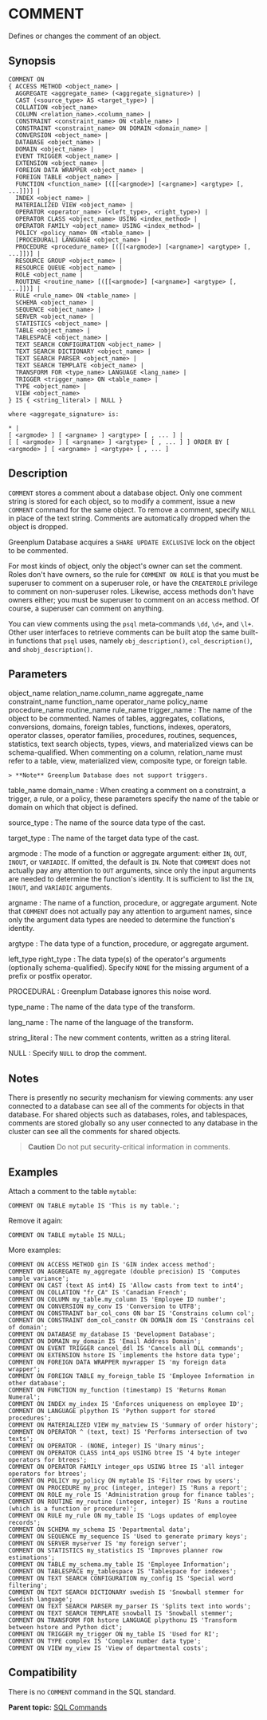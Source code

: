 # COMMENT

Defines or changes the comment of an object.

## Synopsis

``` {#sql_command_synopsis}
COMMENT ON
{ ACCESS METHOD <object_name> |
  AGGREGATE <aggregate_name> (<aggregate_signature>) |
  CAST (<source_type> AS <target_type>) |
  COLLATION <object_name>
  COLUMN <relation_name>.<column_name> |
  CONSTRAINT <constraint_name> ON <table_name> |
  CONSTRAINT <constraint_name> ON DOMAIN <domain_name> |
  CONVERSION <object_name> |
  DATABASE <object_name> |
  DOMAIN <object_name> |
  EVENT TRIGGER <object_name> |
  EXTENSION <object_name> |
  FOREIGN DATA WRAPPER <object_name> |
  FOREIGN TABLE <object_name> |
  FUNCTION <function_name> [([[<argmode>] [<argname>] <argtype> [, ...]])] |
  INDEX <object_name> |
  MATERIALIZED VIEW <object_name> |
  OPERATOR <operator_name> (<left_type>, <right_type>) |
  OPERATOR CLASS <object_name> USING <index_method> |
  OPERATOR FAMILY <object_name> USING <index_method> |
  POLICY <policy_name> ON <table_name> |
  [PROCEDURAL] LANGUAGE <object_name> |
  PROCEDURE <procedure_name> [([[<argmode>] [<argname>] <argtype> [, ...]])] |
  RESOURCE GROUP <object_name> |
  RESOURCE QUEUE <object_name> |
  ROLE <object_name |
  ROUTINE <routine_name> [([[<argmode>] [<argname>] <argtype> [, ...]])] |
  RULE <rule_name> ON <table_name> |
  SCHEMA <object_name> |
  SEQUENCE <object_name> |
  SERVER <object_name> |
  STATISTICS <object_name> |
  TABLE <object_name> |
  TABLESPACE <object_name> |
  TEXT SEARCH CONFIGURATION <object_name> |
  TEXT SEARCH DICTIONARY <object_name> |
  TEXT SEARCH PARSER <object_name> |
  TEXT SEARCH TEMPLATE <object_name> |
  TRANSFORM FOR <type_name> LANGUAGE <lang_name> |
  TRIGGER <trigger_name> ON <table_name> |
  TYPE <object_name> |
  VIEW <object_name>
} IS { <string_literal> | NULL }

where <aggregate_signature> is:

* |
[ <argmode> ] [ <argname> ] <argtype> [ , ... ] |
[ [ <argmode> ] [ <argname> ] <argtype> [ , ... ] ] ORDER BY [ <argmode> ] [ <argname> ] <argtype> [ , ... ]
```

## Description

`COMMENT` stores a comment about a database object. Only one comment string is stored for each object, so to modify a comment, issue a new `COMMENT` command for the same object. To remove a comment, specify `NULL` in place of the text string. Comments are automatically dropped when the object is dropped.

Greenplum Database acquires a `SHARE UPDATE EXCLUSIVE` lock on the object to be commented.

For most kinds of object, only the object's owner can set the comment. Roles don't have owners, so the rule for `COMMENT ON ROLE` is that you must be superuser to comment on a superuser role, or have the `CREATEROLE` privilege to comment on non-superuser roles. Likewise, access methods don't have owners either; you must be superuser to comment on an access method. Of course, a superuser can comment on anything.

You can view comments using the `psql` meta-commands `\dd`, `\d+`, and `\l+`. Other user interfaces to retrieve comments can be built atop the same built-in functions that `psql` uses, namely `obj_description()`, `col_description()`, and `shobj_description()`.

## Parameters

object\_name
relation\_name.column\_name
aggregate\_name
constraint\_name
function\_name
operator\_name
policy\_name
procedure\_name
routine\_name
rule\_name
trigger\_name
:   The name of the object to be commented. Names of tables, aggregates, collations, conversions, domains, foreign tables, functions, indexes, operators, operator classes, operator families, procedures, routines, sequences, statistics, text search objects, types, views, and materialized views can be schema-qualified. When commenting on a column, relation\_name must refer to a table, view, materialized view, composite type, or foreign table.

    > **Note** Greenplum Database does not support triggers.

table_name
domain_name
:   When creating a comment on a constraint, a trigger, a rule, or a policy, these parameters specify the name of the table or domain on which that object is defined.

source\_type
:   The name of the source data type of the cast.

target\_type
:   The name of the target data type of the cast.

argmode
:   The mode of a function or aggregate argument: either `IN`, `OUT`, `INOUT`, or `VARIADIC`. If omitted, the default is `IN`. Note that `COMMENT` does not actually pay any attention to `OUT` arguments, since only the input arguments are needed to determine the function's identity. It is sufficient to list the `IN`, `INOUT`, and `VARIADIC` arguments.

argname
:   The name of a function, procedure, or aggregate argument. Note that `COMMENT` does not actually pay any attention to argument names, since only the argument data types are needed to determine the function's identity.

argtype
:   The data type of a function, procedure, or aggregate argument.

left\_type
right\_type
:   The data type\(s\) of the operator's arguments \(optionally schema-qualified\). Specify `NONE` for the missing argument of a prefix or postfix operator.

PROCEDURAL
:   Greenplum Database ignores this noise word.

type_name
:   The name of the data type of the transform.

lang_name
:   The name of the language of the transform.

string_literal
:   The new comment contents, written as a string literal.

NULL
:   Specify `NULL` to drop the comment.

## Notes

There is presently no security mechanism for viewing comments: any user connected to a database can see all of the comments for objects in that database. For shared objects such as databases, roles, and tablespaces, comments are stored globally so any user connected to any database in the cluster can see all the comments for shared objects.

> **Caution** Do not put security-critical information in comments.

## Examples

Attach a comment to the table `mytable`:

```
COMMENT ON TABLE mytable IS 'This is my table.';
```

Remove it again:

```
COMMENT ON TABLE mytable IS NULL;
```

More examples:

```
COMMENT ON ACCESS METHOD gin IS 'GIN index access method';
COMMENT ON AGGREGATE my_aggregate (double precision) IS 'Computes sample variance';
COMMENT ON CAST (text AS int4) IS 'Allow casts from text to int4';
COMMENT ON COLLATION "fr_CA" IS 'Canadian French';
COMMENT ON COLUMN my_table.my_column IS 'Employee ID number';
COMMENT ON CONVERSION my_conv IS 'Conversion to UTF8';
COMMENT ON CONSTRAINT bar_col_cons ON bar IS 'Constrains column col';
COMMENT ON CONSTRAINT dom_col_constr ON DOMAIN dom IS 'Constrains col of domain';
COMMENT ON DATABASE my_database IS 'Development Database';
COMMENT ON DOMAIN my_domain IS 'Email Address Domain';
COMMENT ON EVENT TRIGGER cancel_ddl IS 'Cancels all DLL commands';
COMMENT ON EXTENSION hstore IS 'implements the hstore data type';
COMMENT ON FOREIGN DATA WRAPPER mywrapper IS 'my foreign data wrapper';
COMMENT ON FOREIGN TABLE my_foreign_table IS 'Employee Information in other database';
COMMENT ON FUNCTION my_function (timestamp) IS 'Returns Roman Numeral';
COMMENT ON INDEX my_index IS 'Enforces uniqueness on employee ID';
COMMENT ON LANGUAGE plpython IS 'Python support for stored procedures';
COMMENT ON MATERIALIZED VIEW my_matview IS 'Summary of order history';
COMMENT ON OPERATOR ^ (text, text) IS 'Performs intersection of two texts';
COMMENT ON OPERATOR - (NONE, integer) IS 'Unary minus';
COMMENT ON OPERATOR CLASS int4_ops USING btree IS '4 byte integer operators for btrees';
COMMENT ON OPERATOR FAMILY integer_ops USING btree IS 'all integer operators for btrees';
COMMENT ON POLICY my_policy ON mytable IS 'Filter rows by users';
COMMENT ON PROCEDURE my_proc (integer, integer) IS 'Runs a report';
COMMENT ON ROLE my_role IS 'Administration group for finance tables';
COMMENT ON ROUTINE my_routine (integer, integer) IS 'Runs a routine (which is a function or procedure)';
COMMENT ON RULE my_rule ON my_table IS 'Logs updates of employee records';
COMMENT ON SCHEMA my_schema IS 'Departmental data';
COMMENT ON SEQUENCE my_sequence IS 'Used to generate primary keys';
COMMENT ON SERVER myserver IS 'my foreign server';
COMMENT ON STATISTICS my_statistics IS 'Improves planner row estimations';
COMMENT ON TABLE my_schema.my_table IS 'Employee Information';
COMMENT ON TABLESPACE my_tablespace IS 'Tablespace for indexes';
COMMENT ON TEXT SEARCH CONFIGURATION my_config IS 'Special word filtering';
COMMENT ON TEXT SEARCH DICTIONARY swedish IS 'Snowball stemmer for Swedish language';
COMMENT ON TEXT SEARCH PARSER my_parser IS 'Splits text into words';
COMMENT ON TEXT SEARCH TEMPLATE snowball IS 'Snowball stemmer';
COMMENT ON TRANSFORM FOR hstore LANGUAGE plpythonu IS 'Transform between hstore and Python dict';
COMMENT ON TRIGGER my_trigger ON my_table IS 'Used for RI';
COMMENT ON TYPE complex IS 'Complex number data type';
COMMENT ON VIEW my_view IS 'View of departmental costs';
```

## Compatibility

There is no `COMMENT` command in the SQL standard.

**Parent topic:** [SQL Commands](../sql_commands/sql_ref.html)

